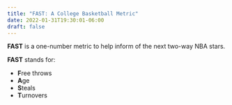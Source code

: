 ```yaml
---
title: "FAST: A College Basketball Metric"
date: 2022-01-31T19:30:01-06:00
draft: false
---
```


**FAST** is a one-number metric to help inform of the next two-way NBA stars.

**FAST** stands for:
- **F**ree throws
- **A**ge
- **S**teals
- **T**urnovers




